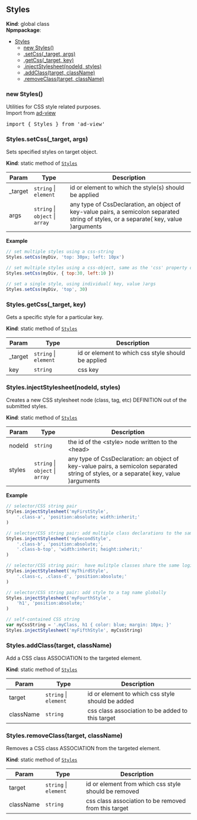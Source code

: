 <a name="Styles"></a>

## Styles
**Kind**: global class  
**Npmpackage**:   

* [Styles](#Styles)
    * [new Styles()](#new_Styles_new)
    * [.setCss(_target, args)](#Styles.setCss)
    * [.getCss(_target, key)](#Styles.getCss)
    * [.injectStylesheet(nodeId, styles)](#Styles.injectStylesheet)
    * [.addClass(target, className)](#Styles.addClass)
    * [.removeClass(target, className)](#Styles.removeClass)

<a name="new_Styles_new"></a>

### new Styles()
Utilities for CSS style related purposes. <br>
Import from <a href="https://github.com/ff0000-ad-tech/ad-view">ad-view</a>
<pre class="sunlight-highlight-javascript">
import { Styles } from 'ad-view'
</pre>

<a name="Styles.setCss"></a>

### Styles.setCss(_target, args)
Sets specified styles on target object.

**Kind**: static method of [<code>Styles</code>](#Styles)  

| Param | Type | Description |
| --- | --- | --- |
| _target | <code>string</code> \| <code>element</code> | id or element to which the style(s) should be applied |
| args | <code>string</code> \| <code>object</code> \| <code>array</code> | any type of CssDeclaration, an object of key-value pairs, a semicolon separated string of styles, or a separate( key, value )arguments |

**Example**  
```js
// set multiple styles using a css-string
Styles.setCss(myDiv, 'top: 30px; left: 10px')

// set multiple styles using a css-object, same as the 'css' property on [UIComponent](UIComponent)s
Styles.setCss(myDiv, { top:30, left:10 })

// set a single style, using individual( key, value )args
Styles.setCss(myDiv, 'top', 30)
```
<a name="Styles.getCss"></a>

### Styles.getCss(_target, key)
Gets a specific style for a particular key.

**Kind**: static method of [<code>Styles</code>](#Styles)  

| Param | Type | Description |
| --- | --- | --- |
| _target | <code>string</code> \| <code>element</code> | id or element to which css style should be applied |
| key | <code>string</code> | css key |

<a name="Styles.injectStylesheet"></a>

### Styles.injectStylesheet(nodeId, styles)
Creates a new CSS stylesheet node (class, tag, etc) DEFINITION out of the submitted styles.

**Kind**: static method of [<code>Styles</code>](#Styles)  

| Param | Type | Description |
| --- | --- | --- |
| nodeId | <code>string</code> | the id of the &lt;style> node written to the &lt;head> |
| styles | <code>string</code> \| <code>object</code> \| <code>array</code> | any type of CssDeclaration: an object of key-value pairs, a semicolon separated string of styles, or a separate( key, value )arguments |

**Example**  
```js
// selector/CSS string pair
Styles.injectStylesheet('myFirstStyle',
	'.class-a', 'position:absolute; width:inherit;'
)

// selector/CSS string pair: add multiple class declarations to the same node
Styles.injectStylesheet('mySecondStyle',
	'.class-b', 'position:absolute;',
	'.class-b-top', 'width:inherit; height:inherit;'
)

// selector/CSS string pair:  have mulitple classes share the same logic
Styles.injectStylesheet('myThirdStyle',
	'.class-c, .class-d', 'position:absolute;'
)

// selector/CSS string pair: add style to a tag name globally
Styles.injectStylesheet('myFourthStyle',
	'h1', 'position:absolute;'
)

// self-contained CSS string
var myCssString = '.myClass, h1 { color: blue; margin: 10px; }'
Styles.injectStylesheet('myFifthStyle', myCssString)
```
<a name="Styles.addClass"></a>

### Styles.addClass(target, className)
Add a CSS class ASSOCIATION to the targeted element.

**Kind**: static method of [<code>Styles</code>](#Styles)  

| Param | Type | Description |
| --- | --- | --- |
| target | <code>string</code> \| <code>element</code> | id or element to which css style should be added |
| className | <code>string</code> | css class association to be added to this target |

<a name="Styles.removeClass"></a>

### Styles.removeClass(target, className)
Removes a CSS class ASSOCIATION from the targeted element.

**Kind**: static method of [<code>Styles</code>](#Styles)  

| Param | Type | Description |
| --- | --- | --- |
| target | <code>string</code> \| <code>element</code> | id or element from which css style should be removed |
| className | <code>string</code> | css class association to be removed from this target |

